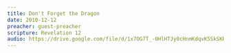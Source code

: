```yaml
---
title: Don't Forget the Dragon
date: 2010-12-12
preacher: guest-preacher
scripture: Revelation 12
audio: https://drive.google.com/file/d/1x7OG7T_-0HlHTJy0cHnmKdqvK5SkSKKu/view
---
```

